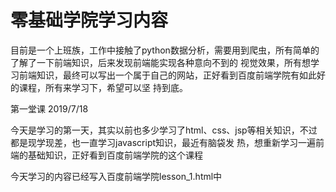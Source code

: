 # 零基础学院学习内容

目前是一个上班族，工作中接触了python数据分析，需要用到爬虫，所有简单的了解了一下前端知识，后来发现前端能实现各种意向不到的
视觉效果，所有想学习前端知识，最终可以写出一个属于自己的网站，正好看到百度前端学院有如此好的课程，所有来学习下，希望可以坚
持到底。

第一堂课 2019/7/18

  今天是学习的第一天，其实以前也多少学习了html、css、jsp等相关知识，不过都是现学现差，也一直学习javascript知识，最近有脑袋发
热，想重新学习一遍前端的基础知识，正好看到百度前端学院的这个课程

  今天学习的内容已经写入百度前端学院lesson_1.html中
    

